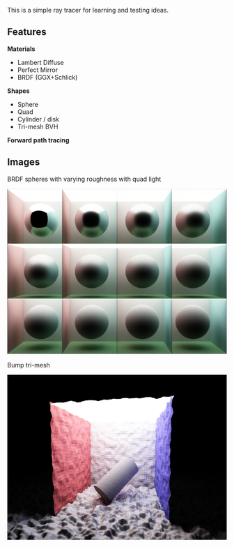 This is a simple ray tracer for learning and testing ideas.

## Features
**Materials**
- Lambert Diffuse
- Perfect Mirror
- BRDF (GGX+Schlick)

**Shapes**
- Sphere
- Quad
- Cylinder / disk
- Tri-mesh BVH

**Forward path tracing**

## Images
BRDF spheres with varying roughness with quad light

![Image](https://raw.githubusercontent.com/yuri410/r/master/images/ggx_2048.png)

Bump tri-mesh

![Image](https://raw.githubusercontent.com/yuri410/r/master/images/bump.png)
